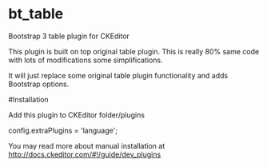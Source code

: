 # bt_table
Bootstrap 3 table plugin for CKEditor

This plugin is built on top original table plugin. This is really 80% same code with lots of modifications some simplifications.

It will just replace some original table plugin functionality and adds Bootstrap options.

#Installation

Add this plugin to CKEditor folder/plugins

config.extraPlugins = 'language';

You may read more about manual installation at http://docs.ckeditor.com/#!/guide/dev_plugins 
